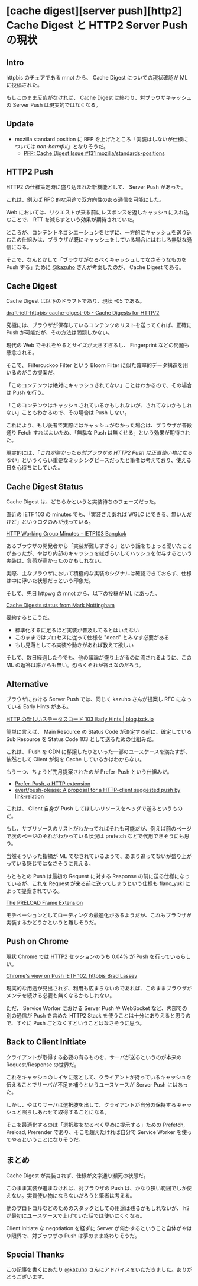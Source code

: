 # [cache digest][server push][http2] Cache Digest と HTTP2 Server Push の現状

## Intro

httpbis のチェアである mnot から、 Cache Digest についての現状確認が ML に投稿された。

もしこのまま反応がなければ、 Cache Digest は終わり、対ブラウザキャッシュの Server Push は現実的ではなくなる。


## Update

- mozilla standard position に RFP を上げたところ「実装はしないが仕様については *non-harmful*」となりそうだ。
  - [PFP: Cache Digest Issue #131 mozilla/standards-positions](https://github.com/mozilla/standards-positions/issues/131)


## HTTP2 Push

HTTP2 の仕様策定時に盛り込まれた新機能として、 Server Push があった。

これは、例えば RPC 的な用途で双方向性のある通信を可能にした。

Web においては、リクエストが来る前にレスポンスを返しキャッシュに入れ込むことで、 RTT を減らすという効果が期待されていた。

ところが、コンテントネゴシエーションをせずに、一方的にキャッシュを送り込むこの仕組みは、ブラウザが既にキャッシュをしている場合にはむしろ無駄な通信になる。

そこで、なんとかして「ブラウザがなるべくキャッシュしてなさそうなものを Push する」ために [@kazuho](https://twitter.com/kazuho) さんが考案したのが、 Cache Digest である。


## Cache Digest

Cache Digest は以下のドラフトであり、現状 -05 である。

[draft-ietf-httpbis-cache-digest-05 - Cache Digests for HTTP/2](https://tools.ietf.org/html/draft-ietf-httpbis-cache-digest-05)

究極には、ブラウザが保存しているコンテンツのリストを送ってくれば、正確に Push が可能だが、その方法は問題しかない。

現代の Web でそれをやるとサイズが大きすぎるし、 Fingerprint などの問題も懸念される。

そこで、 Filtercuckoo Filter という Bloom Filter に似た確率的データ構造を用いるのがこの提案だ。

「このコンテンツは絶対にキャッシュされてない」ことはわかるので、その場合は Push を行う。

「このコンテンツはキャッシュされているかもしれないが、されてないかもしれない」こともわかるので、その場合は Push しない。

これにより、もし後者で実際にはキャッシュがなかった場合は、ブラウザが普段通り Fetch すればよいため、「無駄な Push は無くせる」という効果が期待された。

現実的には、「*これが無かったら対ブラウザの HTTP2 Push は正直使い物にならない*」というくらい重要なミッシングピースだったと筆者は考えており、使える日を心待ちにしていた。


## Cache Digest Status

Cache Digest は、どちらかというと実装待ちのフェーズだった。

直近の IETF 103 の minutes でも、「実装さえあれば WGLC にできる、無いんだけど」というログのみが残っている。

[HTTP Working Group Minutes - IETF103 Bangkok](https://github.com/httpwg/wg-materials/blob/gh-pages/ietf103/minutes.md#cache-digests-for-http2)

あるブラウザの開発者から「実装が難しすぎる」という話をちょっと聞いたことがあったが、やはり内部のキャッシュを総ざらいしてハッシュを付与するという実装は、負荷が高かったのかもしれない。

実際、主なブラウザにおいて積極的な実装のシグナルは確認できておらず、仕様は中に浮いた状態だっという印象だ。

そして、先日 httpwg の mnot から、以下の投稿が ML にあった。

[Cache Digests status from Mark Nottingham](https://lists.w3.org/Archives/Public/ietf-http-wg/2019JanMar/0033.html)

要約するとこうだ。

- 標準化するに足るほど実装が普及してるとはいえない
- このままではプロセスに従って仕様を "dead" とみなす必要がある
- もし見落としてる実装や動きがあれば教えて欲しい

そして、数日経過した今でも、他の議論が盛り上がるのに流されるように、この ML の返答は誰からも無い。恐らくそれが答えなのだろう。


## Alternative

ブラウザにおける Server Push では、同じく kazuho さんが提案し RFC になっている Early Hints がある。

[HTTP の新しいステータスコード 103 Early Hints \| blog.jxck.io](https://blog.jxck.io/entries/2016-12-16/103-early-hints.html)

簡単に言えば、 Main Resource の Status Code が決定する前に、確定している Sub Resource を Status Code 103 として送るための仕組みだ。

これは、 Push を CDN に移譲したりといった一部のユースケースを満たすが、依然として Client が何を Cache しているかはわからない。

もう一つ、ちょうど先月提案されたのが Prefer-Push という仕組みだ。

- [Prefer-Push, a HTTP extension](https://lists.w3.org/Archives/Public/ietf-http-wg/2018OctDec/0144.html)
- [evert/push-please: A proposal for a HTTP-client suggested push by link-relation](https://github.com/evert/push-please/)

これは、 Client 自身が Push してほしいリソースをヘッダで送るというものだ。

もし、サブリソースのリストがわかってればそれも可能だが、例えば前のページで次のページのそれがわかっている状況は prefetch などで代用できそうにも思う。

当然そういった指摘が ML でなされているようで、あまり追ってないが盛り上がっている感じではなさそうに見える。

もともとの Push は最初の Request に対する Response の前に送る仕様になっているが、これを Request が来る前に送ってしまうという仕様も flano_yuki によって提案されている。

[The PRELOAD Frame Extension](https://tools.ietf.org/html/draft-goto-httpbis-preload-frame-02)

モチベーションとしてローディングの最適化があるようだが、これもブラウザが実装するかどうかというと難しそうだ。


## Push on Chrome

現状 Chrome では HTTP2 セッションのうち 0.04% が Push を行っているらしい。

[Chrome's view on Push IETF 102, httpbis Brad Lassey](https://datatracker.ietf.org/meeting/102/materials/slides-102-httpbis-chromes-view-on-push-01)

現実的な用途が見出されず、利用も広まらないのであれば、このままブラウザがメンテを続ける必要も無くなるかもしれない。

ただ、 Service Worker における Server Push や WebSocket など、内部での別の通信が Push を含めた HTTP2 Stack を使うことは十分にありえると思うので、すぐに Push ごとなくすということはなさそうに思う。


## Back to Client Initiate

クライアントが取得する必要の有るものを、サーバが送るというのが本来の Request/Response の世界だ。

これをキャッシュのレイヤに落として、クライアントが持っているキャッシュを伝えることでサーバが不足を補うというユースケースが Server Push にはあった。

しかし、やはりサーバは選択肢を出して、クライアントが自分の保持するキャッシュと照らしあわせて取得することになる。

そこを最適化するのは「選択肢をなるべく早めに提示する」ための Prefetch, Preload, Prerender であり、そこを超えたければ自分で Service Worker を使ってやるということになりそうだ。


## まとめ

Cache Digest が実装されず、仕様が文字通り瀕死の状態だ。

このまま実装が進まなければ、対ブラウザの Push は、かなり狭い範囲でしか使えない。実質使い物にならないだろうと筆者は考える。

他のプロトコルなどのためのスタックとしての用途は残るかもしれないが、 h2 が最初にユースケースで上げていた話では使いにくくなる。

Client Initiate な negotiation を経ずに Server が何かするということ自体がやはり限界で、対ブラウザの Push は夢のまま終わりそうだ。


## Special Thanks

この記事を書くにあたり [@kazuho](https://twitter.com/kazuho) さんにアドバイスをいただきました。ありがとうございます。
